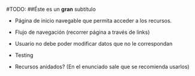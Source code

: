 #TODO:
##Éste es un **gran** subtítulo

- Página de inicio navegable que permita acceder a los recursos.
- Flujo de navegación (recorrer página a través de links)

- Usuario no debe poder modificar datos que no le correspondan

- Testing

- Recursos anidados? (En el enunciado sale que se recomienda usarlos)
